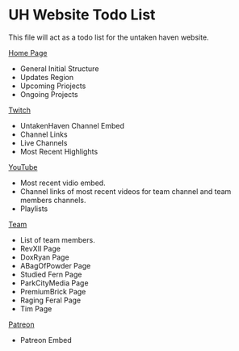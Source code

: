 # UH Website Todo List
 
This file will act as a todo list for the untaken haven website.

<a href= "https://untakenhaven.github.io/index.htm">Home Page</a>
* General Initial Structure
* Updates  Region
* Upcoming Priojects
* Ongoing Projects

<a href= "twitch.htm">Twitch<a><br>
* UntakenHaven Channel Embed
* Channel Links 
* Live Channels <!-- Change emeded channel to user selection if possible.-->
* Most Recent Highlights

<a href= "youTube.htm">YouTube<a><br>
* Most recent vidio embed.
* Channel links of most recent videos for team channel and team members channels.
* Playlists

<a href= "team.htm">Team<a><br>
<!-- Will be drop down.-->
<!-- Can be click on to go to general team page.-->
* List of team members.
* RevXII Page
* DoxRyan Page
* ABagOfPowder Page
* Studied Fern Page
* ParkCityMedia Page
* PremiumBrick Page
* Raging Feral Page
* Tim Page

<a href= "Patreon.htm">Patreon</a>
* Patreon Embed 
